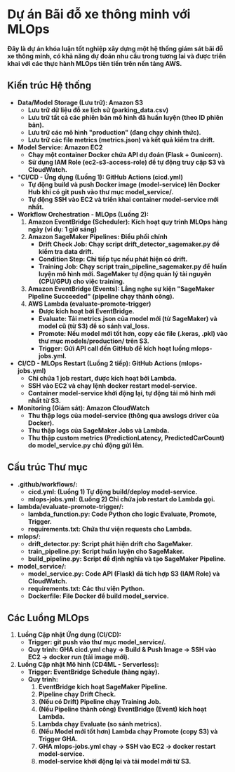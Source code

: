 # **Dự án Bãi đỗ xe thông minh với MLOps**

**Đây là dự án khóa luận tốt nghiệp xây dựng một hệ thống giám sát bãi đỗ xe thông minh, có khả năng dự đoán nhu cầu trong tương lai và được triển khai với các thực hành MLOps tiên tiến trên nền tảng AWS.**

## **Kiến trúc Hệ thống**

* **Data/Model Storage (Lưu trữ): Amazon S3**  
   * **Lưu trữ dữ liệu đỗ xe lịch sử (parking\_data.csv)**  
   * **Lưu trữ tất cả các phiên bản mô hình đã huấn luyện (theo ID phiên bản).**
   * **Lưu trữ các mô hình "production" (đang chạy chính thức).**
   * **Lưu trữ các file metrics (metrics.json) và kết quả kiểm tra drift.**
* **Model Service: Amazon EC2** 
   * **Chạy một container Docker chứa API dự đoán (Flask + Gunicorn).**
   * **Sử dụng IAM Role (ec2-s3-access-role) để tự động truy cập S3 và CloudWatch.**
* ***CI/CD - Ứng dụng (Luồng 1): GitHub Actions (cicd.yml)**
   * **Tự động build và push Docker image (model-service) lên Docker Hub khi có git push vào thư mục model\_service/.**
   * **Tự động SSH vào EC2 và triển khai container model-service mới nhất.**
* **Workflow Orchestration - MLOps (Luồng 2):**
   1. **Amazon EventBridge (Scheduler): Kích hoạt quy trình MLOps hàng ngày (ví dụ: 1 giờ sáng)**
   2. **Amazon SageMaker Pipelines: Điều phối chính**
      * **Drift Check Job: Chạy script drift\_detector\_sagemaker.py để kiểm tra data drift.**
      * **Condition Step: Chỉ tiếp tục nếu phát hiện có drift.**
      * **Training Job: Chạy script train\_pipeline\_sagemaker.py để huấn luyện mô hình mới. SageMaker tự động quản lý tài nguyên (CPU/GPU) cho việc training.**
   3. **Amazon EventBridge (Events): Lắng nghe sự kiện "SageMaker Pipeline Succeeded" (pipeline chạy thành công).**
   4. **AWS Lambda (evaluate-promote-trigger)**
      * **Được kích hoạt bởi EventBridge.**
      * **Evaluate: Tải metrics.json của model mới (từ SageMaker) và model cũ (từ S3) để so sánh val\_loss.**
      * **Promote: Nếu model mới tốt hơn, copy các file (.keras, .pkl) vào thư mục models/production/ trên S3.**
      * **Trigger: Gửi API call đến GitHub để kích hoạt luồng mlops-jobs.yml.**
* **CI/CD - MLOps Restart (Luồng 2 tiếp): GitHub Actions (mlops-jobs.yml)**
   * **Chỉ chứa 1 job restart, được kích hoạt bởi Lambda.**
   * **SSH vào EC2 và chạy lệnh docker restart model-service.**
   * **Container model-service khởi động lại, tự động tải mô hình mới nhất từ S3.**
* **Monitoring (Giám sát): Amazon CloudWatch**
   * **Thu thập logs của model-service (thông qua awslogs driver của Docker).**
   * **Thu thập logs của SageMaker Jobs và Lambda.**
   * **Thu thập custom metrics (PredictionLatency, PredictedCarCount) do model\_service.py chủ động gửi lên.**
   
## **Cấu trúc Thư mục**

* **.github/workflows/:**
   * **cicd.yml: (Luồng 1) Tự động build/deploy model-service.**
   * **mlops-jobs.yml: (Luồng 2) Chỉ chứa job restart do Lambda gọi.**
* **lambda/evaluate-promote-trigger/:**
   * **lambda\_function.py: Code Python cho logic Evaluate, Promote, Trigger.**
   * **requirements.txt: Chứa thư viện requests cho Lambda.**
* **mlops/:**
   * **drift\_detector.py: Script phát hiện drift cho SageMaker.**
   * **train\_pipeline.py: Script huấn luyện cho SageMaker.**
   * **build\_pipeline.py: Script để định nghĩa và tạo SageMaker Pipeline.**
* **model\_service/:**
   * **model\_service.py: Code API (Flask) đã tích hợp S3 (IAM Role) và CloudWatch.**
   * **requirements.txt: Các thư viện Python.**
   * **Dockerfile: File Docker để build model\_service.**

## **Các Luồng MLOps**

1. **Luồng Cập nhật Ứng dụng (CI/CD):**
   * **Trigger: git push vào thư mục model\_service/.**
   * **Quy trình: GHA cicd.yml chạy \-\> Build & Push Image \-\> SSH vào EC2 \-\> docker run (tải image mới).**
2. **Luồng Cập nhật Mô hình (CD4ML - Serverless):**
   * **Trigger: EventBridge Schedule (hàng ngày).**
   * **Quy trình:**
      1. **EventBridge kích hoạt SageMaker Pipeline.**
      2. **Pipeline chạy Drift Check.**
      3. **(Nếu có Drift) Pipeline chạy Training Job.**
      4. **(Nếu Pipeline thành công) EventBridge (Event) kích hoạt Lambda.**
      5. **Lambda chạy Evaluate (so sánh metrics).**
      6. **(Nếu Model mới tốt hơn) Lambda chạy Promote (copy S3) và Trigger GHA.**
      7. **GHA mlops-jobs.yml chạy -> SSH vào EC2 -> docker restart model-service.**
      8. **model-service khởi động lại và tải model mới từ S3.**
